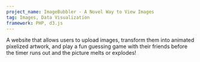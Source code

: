```yaml
---
project_name: ImageBubbler - A Novel Way to View Images
tag: Images, Data Visualization
framework: PHP, d3.js
---
```

A website that allows users to upload images, transform them into animated pixelized artwork, and play a fun guessing game with their friends before the timer runs out and the picture melts or explodes!
